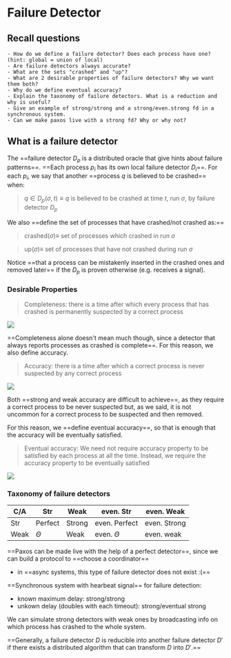 # Failure Detector

## Recall questions
    - How do we define a failure detector? Does each process have one? (hint: global = union of local) 
    - Are failure detectors always accurate?
    - What are the sets "crashed" and "up"?
    - What are 2 desirable properties of failure detectors? Why we want them both?
    - Why do we define eventual accuracy?
    - Explain the taxonomy of failure detectors. What is a reduction and why is useful?
    - Give an example of strong/strong and a strong/even.strong fd in a synchronous system.
    - Can we make paxos live with a strong fd? Why or why not?

## What is a failure detector 

The ==failure detector $D_p$ is a distributed oracle that give hints about failure patterns==. ==Each process $p_i$ has its own local failure detector $D_i$==. For each $p_i$, we say that another ==process $q$ is believed to be crashed== when:

>$q \in D_p (\sigma, t) \equiv q$ is believed to be crashed at time $t$, run $\sigma$, by failure detector $D_p$

We also ==define the set of processes that have crashed/not crashed as:==

>crashed$(\sigma) \equiv$ set of processes which crashed in run $\sigma$

>up($\sigma) \equiv$ set of processes that have not crashed during run $\sigma$

Notice ==that a process can be mistakenly inserted in the crashed ones and removed later== if the $D_p$ is proven otherwise (e.g. receives a signal).

### Desirable Properties

>Completeness: there is a time after which every process that has crashed is permanently suspected by a correct process

![](./static/DS/fd1.png)

==Completeness alone doesn't mean much though, since a detector that always reports processes as crashed is complete==.
For this reason, we also define accuracy.

>Accuracy: there is a time after which a correct process is never suspected by any correct process

![](./static/DS/fd2.png)

Both ==strong and weak accuracy are difficult to achieve==, as they require a correct process to be never suspected but, as we said, it is not uncommon for a correct process to be suspected and then removed.

For this reason, we ==define eventual accuracy==, so that is enough that the accuracy will be eventually satisfied.

>Eventual accuracy: We need not require accuracy property to be satisfied by each process at all the time. Instead, we require the accuracy property to be eventually satisfied

![](./static/DS/fd3.png)

### Taxonomy of failure detectors

| C/A | Str | Weak | even. Str | even. Weak|
|---|---|---|---|---|
|Str| Perfect | Strong | even. Perfect| even. Strong|
|Weak| $\Theta$ | Weak | even. $\Theta$ |  even. weak |

==Paxos can be made live with the help of a perfect detector==, since we can build a protocol to ==choose a coordinator==
- in ==async systems, this type of failure detector does not exist :(==

==Synchronous system with hearbeat signal== for failure detection:
- known maximum delay: strong/strong
- unkown delay (doubles with each timeout): strong/eventual strong

We can simulate strong detectors with weak ones by broadcasting info on which process has crashed to the whole system. 

==Generally, a failure detector $D$ is reducible into another failure detector $D'$ if there exists a distributed algorithm that can transform $D$ into $D'$.==